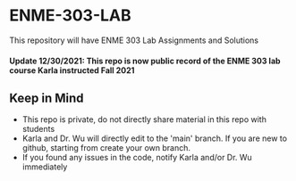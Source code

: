# ENME-303-LAB
This repository will have ENME 303 Lab Assignments and Solutions
#### Update 12/30/2021: This repo is now public record of the ENME 303 lab course Karla instructed Fall 2021

## Keep in Mind
- This repo is private, do not directly share material in this repo with students
- Karla and Dr. Wu will directly edit to the 'main' branch. If you are new to github, starting from create your own branch.
- If you found any issues in the code, notify Karla and/or Dr. Wu immediately

